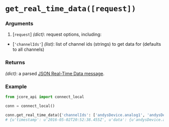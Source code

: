 # `get_real_time_data([request])`

### Arguments

1. [`request`] *(dict)*: request options, including:
  * [`'channelIds'`] *(list)*: list of channel ids (strings) to get data for (defaults to all channels)

### Returns

*(dict)*: a parsed [JSON Real-Time Data message](../schema/realTimeData.md).

### Example

```py
from jcore_api import connect_local

conn = connect_local()

conn.get_real_time_data({'channelIds': ['andysDevice.analog1', 'andysDevice.analog2']})
# {u'timestamp': u'2016-05-02T20:52:38.455Z', u'data': {u'andysDevice.analog1': 0.568205191, u'andysDevice.analog2': 0.9166735450000001}}
```
